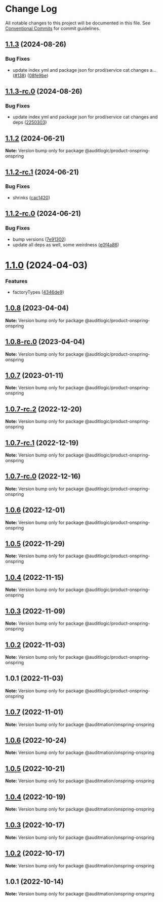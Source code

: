 # Change Log

All notable changes to this project will be documented in this file.
See [Conventional Commits](https://conventionalcommits.org) for commit guidelines.

## [1.1.3](https://github.com/auditlogic/product/compare/@auditlogic/product-onspring-onspring@1.1.2...@auditlogic/product-onspring-onspring@1.1.3) (2024-08-26)


### Bug Fixes

* update index yml and package json for prod/service cat changes a… ([#138](https://github.com/auditlogic/product/issues/138)) ([08fe9be](https://github.com/auditlogic/product/commit/08fe9beb1c8457462a19bc69caa02e6212d97e1a))





## [1.1.3-rc.0](https://github.com/auditlogic/product/compare/@auditlogic/product-onspring-onspring@1.1.2...@auditlogic/product-onspring-onspring@1.1.3-rc.0) (2024-08-26)


### Bug Fixes

* update index yml and package json for prod/service cat changes and deps ([2250303](https://github.com/auditlogic/product/commit/225030363a363608240135b7ebed386b28f01e4b))





## [1.1.2](https://github.com/auditlogic/product/compare/@auditlogic/product-onspring-onspring@1.1.2-rc.1...@auditlogic/product-onspring-onspring@1.1.2) (2024-06-21)

**Note:** Version bump only for package @auditlogic/product-onspring-onspring





## [1.1.2-rc.1](https://github.com/auditlogic/product/compare/@auditlogic/product-onspring-onspring@1.1.2-rc.0...@auditlogic/product-onspring-onspring@1.1.2-rc.1) (2024-06-21)


### Bug Fixes

* shrinks ([cac1420](https://github.com/auditlogic/product/commit/cac14200fefcd8183ab69fe89a47bd3f70f563e9))





## [1.1.2-rc.0](https://github.com/auditlogic/product/compare/@auditlogic/product-onspring-onspring@1.1.0...@auditlogic/product-onspring-onspring@1.1.2-rc.0) (2024-06-21)


### Bug Fixes

* bump versions ([7e91302](https://github.com/auditlogic/product/commit/7e913023b8b312150ed7762c32fbbe616be71de5))
* update all deps as well, some weirdness ([e0f4a86](https://github.com/auditlogic/product/commit/e0f4a864714e2d3de6bbf3da014d5312fe53be2f))





# [1.1.0](https://github.com/auditlogic/product/compare/@auditlogic/product-onspring-onspring@1.0.8...@auditlogic/product-onspring-onspring@1.1.0) (2024-04-03)


### Features

* factoryTypes ([4346de9](https://github.com/auditlogic/product/commit/4346de92693aee892fccf725338ffc7b80ab182b))





## [1.0.8](https://github.com/auditlogic/product/compare/@auditlogic/product-onspring-onspring@1.0.7...@auditlogic/product-onspring-onspring@1.0.8) (2023-04-04)

**Note:** Version bump only for package @auditlogic/product-onspring-onspring





## [1.0.8-rc.0](https://github.com/auditlogic/product/compare/@auditlogic/product-onspring-onspring@1.0.7...@auditlogic/product-onspring-onspring@1.0.8-rc.0) (2023-04-04)

**Note:** Version bump only for package @auditlogic/product-onspring-onspring





## [1.0.7](https://github.com/auditlogic/product/compare/@auditlogic/product-onspring-onspring@1.0.7-rc.2...@auditlogic/product-onspring-onspring@1.0.7) (2023-01-11)

**Note:** Version bump only for package @auditlogic/product-onspring-onspring





## [1.0.7-rc.2](https://github.com/auditlogic/product/compare/@auditlogic/product-onspring-onspring@1.0.6...@auditlogic/product-onspring-onspring@1.0.7-rc.2) (2022-12-20)

**Note:** Version bump only for package @auditlogic/product-onspring-onspring





## [1.0.7-rc.1](https://github.com/auditlogic/product/compare/@auditlogic/product-onspring-onspring@1.0.6...@auditlogic/product-onspring-onspring@1.0.7-rc.1) (2022-12-19)

**Note:** Version bump only for package @auditlogic/product-onspring-onspring





## [1.0.7-rc.0](https://github.com/auditlogic/product/compare/@auditlogic/product-onspring-onspring@1.0.6...@auditlogic/product-onspring-onspring@1.0.7-rc.0) (2022-12-16)

**Note:** Version bump only for package @auditlogic/product-onspring-onspring





## [1.0.6](https://github.com/auditlogic/product/compare/@auditlogic/product-onspring-onspring@1.0.5...@auditlogic/product-onspring-onspring@1.0.6) (2022-12-01)

**Note:** Version bump only for package @auditlogic/product-onspring-onspring





## [1.0.5](https://github.com/auditlogic/product/compare/@auditlogic/product-onspring-onspring@1.0.4...@auditlogic/product-onspring-onspring@1.0.5) (2022-11-29)

**Note:** Version bump only for package @auditlogic/product-onspring-onspring





## [1.0.4](https://github.com/auditlogic/product/compare/@auditlogic/product-onspring-onspring@1.0.3...@auditlogic/product-onspring-onspring@1.0.4) (2022-11-15)

**Note:** Version bump only for package @auditlogic/product-onspring-onspring





## [1.0.3](https://github.com/auditlogic/product/compare/@auditlogic/product-onspring-onspring@1.0.2...@auditlogic/product-onspring-onspring@1.0.3) (2022-11-09)

**Note:** Version bump only for package @auditlogic/product-onspring-onspring





## [1.0.2](https://github.com/auditlogic/product/compare/@auditlogic/product-onspring-onspring@1.0.1...@auditlogic/product-onspring-onspring@1.0.2) (2022-11-03)

**Note:** Version bump only for package @auditlogic/product-onspring-onspring





## 1.0.1 (2022-11-03)

**Note:** Version bump only for package @auditlogic/product-onspring-onspring





## [1.0.7](https://github.com/auditmation/store-content/compare/@auditmation/onspring-onspring@1.0.6...@auditmation/onspring-onspring@1.0.7) (2022-11-01)

**Note:** Version bump only for package @auditmation/onspring-onspring





## [1.0.6](https://github.com/auditmation/store-content/compare/@auditmation/onspring-onspring@1.0.5...@auditmation/onspring-onspring@1.0.6) (2022-10-24)

**Note:** Version bump only for package @auditmation/onspring-onspring





## [1.0.5](https://github.com/auditmation/store-content/compare/@auditmation/onspring-onspring@1.0.4...@auditmation/onspring-onspring@1.0.5) (2022-10-21)

**Note:** Version bump only for package @auditmation/onspring-onspring





## [1.0.4](https://github.com/auditmation/store-content/compare/@auditmation/onspring-onspring@1.0.3...@auditmation/onspring-onspring@1.0.4) (2022-10-19)

**Note:** Version bump only for package @auditmation/onspring-onspring





## [1.0.3](https://github.com/auditmation/store-content/compare/@auditmation/onspring-onspring@1.0.2...@auditmation/onspring-onspring@1.0.3) (2022-10-17)

**Note:** Version bump only for package @auditmation/onspring-onspring





## [1.0.2](https://github.com/auditmation/store-content/compare/@auditmation/onspring-onspring@1.0.1...@auditmation/onspring-onspring@1.0.2) (2022-10-17)

**Note:** Version bump only for package @auditmation/onspring-onspring





## 1.0.1 (2022-10-14)

**Note:** Version bump only for package @auditmation/onspring-onspring
